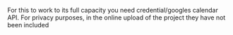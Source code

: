 For this to work to its full capacity you need credential/googles calendar API. For privacy purposes, in the online upload of the project they have not been included
